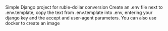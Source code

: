 Simple Django project for ruble-dollar conversion
Create an .env file next to .env.template, copy the text from .env.template into .env, entering your django key and the accept and user-agent parameters.
You can also use docker to create an image
